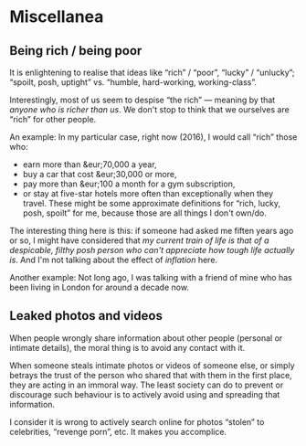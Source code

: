 # Miscellanea

## Being rich / being poor

It is enlightening to realise that ideas like &ldquo;rich&rdquo; / &ldquo;poor&rdquo;, &ldquo;lucky&rdquo; / &ldquo;unlucky&rdquo;; &ldquo;spoilt, posh,
uptight&rdquo; vs. &ldquo;humble, hard-working, working-class&rdquo;.

Interestingly, most of us seem to despise &ldquo;the rich&rdquo;&nbsp;&mdash;&nbsp;meaning by that *anyone who is richer than us*.
We don't stop to think that we ourselves are &ldquo;rich&rdquo; for other people.

An example:
In my particular case, right now (2016), I would call &ldquo;rich&rdquo; those who:
* earn more than &eur;70,000 a year,
* buy a car that cost &eur;30,000 or more,
* pay more than &eur;100 a month for a gym subscription,
* or stay at five-star hotels more often than exceptionally when they travel.
These might be some approximate definitions for &ldquo;rich, lucky, posh, spoilt&rdquo; for me, because those are all things I don't own/do.

The interesting thing here is this: if someone had asked me fiften years ago or so, I might have considered that *my current train of life is that of a
despicable, filthy posh person who can't appreciate how tough life actually is*.
And I'm not talking about the effect of *inflation* here.

Another example:
Not long ago, I was talking with a friend of mine who has been living in London for around a decade now.

## Leaked photos and videos

When people wrongly share information about other people (personal or intimate details), the moral thing is to avoid any contact with it.

When someone steals intimate photos or videos of someone else, or simply betrays the trust of the person who shared that with them in the first place, they are
acting in an immoral way.
The least society can do to prevent or discourage such behaviour is to actively avoid using and spreading that information.

I consider it is wrong to actively search online for photos &ldquo;stolen&rdquo; to celebrities, &ldquo;revenge porn&rdquo;, etc.
It makes you accomplice.
